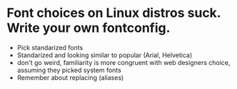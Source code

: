 # Font choices on Linux distros suck. Write your own fontconfig.

- Pick standarized fonts
- Standarized and looking similar to popular (Arial, Helvetica)
- don't go weird, familiarity is more congruent with web designers choice,
  assuming they picked system fonts
- Remember about replacing (aliases)
